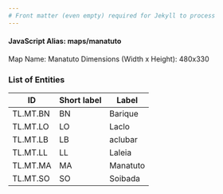 ```yaml
---
# Front matter (even empty) required for Jekyll to process
---
```


#### JavaScript Alias: maps/manatuto

Map Name: Manatuto
Dimensions (Width x Height): 480x330







### List of Entities

ID | Short label | Label
---|---|---|
TL.MT.BN|BN|Barique
TL.MT.LO|LO|Laclo
TL.MT.LB|LB|aclubar
TL.MT.LL|LL|Laleia		
TL.MT.MA|MA|Manatuto
TL.MT.SO|SO|Soibada